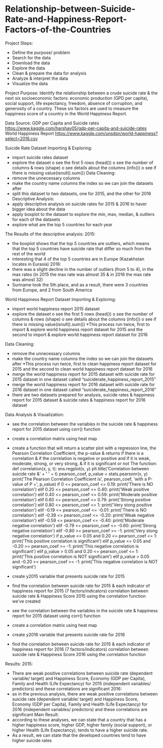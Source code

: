 # Relationship-between-Suicide-Rate-and-Happiness-Report-Factors-of-the-Countries
Project Steps:
-	Define the purpose/ problem
-	Search for the data
-	Download the data
-	Explore the data
-	Clean & prepare the data for analysis
-	Analyze & interpret the data 
-	Visualize the data

Project Purpose:
Identify the relationship between a crude suicide rate & the next six socioeconomic factors: economic production (GPD per capita), social support, life expectancy, freedom, absence of corruption, and generosity of a country. These six factors are used to measure the happiness score of a country in the World Happiness Report.

Data Source:
GDP per Capita and Suicide rates
https://www.kaggle.com/harshav05/gdp-per-capita-and-suicide-rates 
World Happiness Report
https://www.kaggle.com/unsdsn/world-happiness?select=2016.csv 

Suicide Rate Dataset
Importing & Exploring:
-	import suicide rates dataset
-	explore the dataset
o	see the first 5 rows (head())
o	see the number of columns & rows (shape)
o	see details about the columns (info())
o	see if there is missing value(isnull().sum())
Data Cleaning:
-	remove the unnecessary columns 
-	make the country name columns the index so we can join the datasets after
-	split this dataset to two datasets, one for 2015, and the other for 2016
Descriptive Analysis:
-	apply descriptive analysis on suicide rates for 2015 & 2016 to haver bigger idea about the data
-	apply boxplot to the dataset to explore the min, max, median, & outliers for each of the datasets
-	explore what are the top 5 countries for each year 

The Results of the descriptive analysis:
2015:
-	the boxplot shows that the top 5 countries are outliers, which means that the top 5 countries have suicide rate that differ so much from the rest of the world
-	interesting that 4 of the top 5 countries are in Europe (Kazakhstan locates in Eurasia)
2016:
-	there was a slight decline in the number of outliers (from 5 to 4), in the max rates (in 2015 the max rate was almost 35 & in 2016 the max rate was almost 32)
-	Suriname took the 5th place, and as a result, there were 3 countries from Europe, and 2 from South America

World Happiness Report Dataset
Importing & Exploring:
-	import world happiness report 2015 dataset
-	explore the dataset
o	see the first 5 rows (head())
o	see the number of columns & rows (shape)
o	see details about the columns (info())
o	see if there is missing value(isnull().sum())
*This process run twice, first to import & explore world happiness report dataset for 2015 and the second to import & explore world happiness report dataset for 2016

Data Cleaning:
-	remove the unnecessary columns 
-	make the country name columns the index so we can join the datasets after
*This process run twice, first to clean happiness report dataset for 2015 and the second to clean world happiness report dataset for 2016
-	merge the world happiness report for 2015 dataset with suicide rate for 2015 dataset in one dataset called “suiciderate_happiness_report_2015”
-	merge the world happiness report for 2016 dataset with suicide rate for 2016 dataset in one dataset called “suiciderate_happiness_report_2016”
-	there are two datasets prepared for analysis, suicide rates & happiness report for 2015 dataset & suicide rates & happiness report for 2016 dataset

Data Analysis & Visualization:
-	see the correlation between the variables in the suicide rate & happiness report for 2015 dataset using corr() function 
-	create a correlation matrix using heat map
-	create a function that will return a scatter plot with a regression line, the Pearson Correlation Coefficient, the p-value & returns if there is a correlation & if the correlation is negative or positive and if it is weak, moderate, strong, or very strong, & if it is significant or not
The function:
def correlation(x, y, t):
    sns.regplot(x, y)
    plt.title('Correlation between suicide rate &' + ' ' + t)
    pearson_coef, p_value = stats.pearsonr(x, y)
    print('The Pearson Correlation Coefficient is', pearson_coef, 'with a P-value of P =', p_value)
    if 0 <= pearson_coef <= 0.19:
        print('There is NO correlation')
    elif 0.20 <= pearson_coef <= 0.40:
        print('Weak positive correlation')
    elif 0.40 <= pearson_coef <= 0.59:
        print('Moderate positive correlation')
    elif 0.60 <= pearson_coef <= 0.79:
        print('Strong positive correlation')
    elif 0.80 <= pearson_coef <= 1:
        print('Very stong positive correlation')
    elif -0.19 <= pearson_coef <= -0.01:
        print('There is NO correlation')
    elif -0.39 <= pearson_coef <= -0.20:
        print('Weak negative correlation')
    elif -0.59 <= pearson_coef <= -0.40:
        print('Moderate negative correlation')
    elif -0.79 <= pearson_coef <= -0.60:
        print('Strong negative correlation')
    elif -0.80 >= pearson_coef >= -1:
        print('Very stong negative correlation')
    if p_value <= 0.05 and 0.20 <= pearson_coef <= 1:
        print('This positive correlation is significant')
    elif p_value <= 0.05 and -0.20 >= pearson_coef >= -1:
        print('This negative correlation is significant')
    elif p_value > 0.05 and 0.20 <= pearson_coef <= 1:
        print('This positive correlation is NOT significant')
    elif p_value > 0.05 and -0.20 >= pearson_coef >= -1:
        print('This negative correlation is NOT significant') 

-	create y2015 variable that presents suicide rate for 2015
-	find the correlation between suicide rate for 2015 & each indicator of happiness report for 2015 (7 factors/indicators) correlation between suicide rate & Happiness Score 2015 using the correlation function we’ve created 
-	see the correlation between the variables in the suicide rate & happiness report for 2015 dataset using corr() function 
-	create a correlation matrix using heat map
-	create y2016 variable that presents suicide rate for 2016
-	find the correlation between suicide rate for 2015 & each indicator of happiness report for 2016 (7 factors/indicators) correlation between suicide rate & Happiness Score 2016 using the correlation function 

Results:
2015:
-	There are weak positive correlations between suicide rate (dependent variable/ target) and Happiness Score, Economy (GDP per Capita), Family and Health (Life Expectancy) for 2015 (independent variables/ predictors) and these correlations are significant
2016:
-	as in the previous analysis, there are weak positive correlations between suicide rate (dependent variable/ target) and Happiness Score, Economy (GDP per Capita), Family and Health (Life Expectancy) for 2016 (independent variables/ predictors) and these correlations are significant
Main Result:
-	according to these analyses, we can state that a country that has a higher happiness score, higher GDP, higher family (social support), or higher Health (Life Expectancy), tends to have a higher suicide rate.
-	As a result, we can state that the developed countries tend to have higher suicide rates
